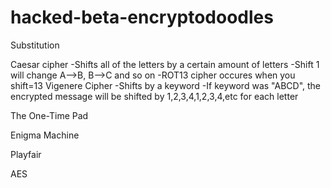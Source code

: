 # hacked-beta-encryptodoodles
Substitution

Caesar cipher
    -Shifts all of the letters by a certain amount of letters
    -Shift 1 will change A-->B, B-->C and so on
    -ROT13 cipher occures when you shift=13
Vigenere Cipher
    -Shifts by a keyword
    -If keyword was "ABCD", the encrypted message will be shifted by 1,2,3,4,1,2,3,4,etc for each letter

The One-Time Pad

Enigma Machine

Playfair

AES


    